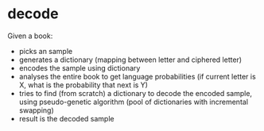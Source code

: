 # decode

Given a book:
- picks an sample
- generates a dictionary (mapping between letter and ciphered letter)
- encodes the sample using dictionary
- analyses the entire book to get language probabilities (if current letter is X, what is the probability that next is Y)
- tries to find (from scratch) a dictionary to decode the encoded sample, using pseudo-genetic algorithm (pool of dictionaries with incremental swapping)
- result is the decoded sample